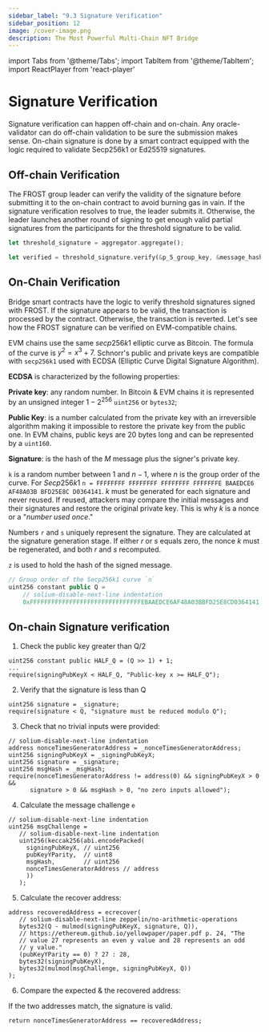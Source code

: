 ```yaml
---
sidebar_label: "9.3 Signature Verification"
sidebar_position: 12
image: /cover-image.png
description: The Most Powerful Multi-Chain NFT Bridge
---
```


import Tabs from '@theme/Tabs';
import TabItem from '@theme/TabItem';
import ReactPlayer from 'react-player'

# Signature Verification

Signature verification can happen off-chain and on-chain. Any oracle-validator can do off-chain validation to be sure the submission makes sense. On-chain signature is done by a smart contract equipped with the logic required to validate Secp256k1 or Ed25519 signatures.

## Off-chain Verification

The FROST group leader can verify the validity of the signature before submitting it to the on-chain contract to avoid burning gas in vain. If the signature verification resolves to true, the leader submits it. Otherwise, the leader launches another round of signing to get enough valid partial signatures from the participants for the threshold signature to be valid.

```rust title="Rust implementation."
let threshold_signature = aggregator.aggregate();

let verified = threshold_signature.verify(&p_5_group_key, &message_hash);
```

## On-Chain Verification

<ReactPlayer className="introduction-player" controls url='https://www.youtube.com/watch?v=MiQE6eFgQsU' />

Bridge smart contracts have the logic to verify threshold signatures signed with FROST. If the signature appears to be valid, the transaction is processed by the contract. Otherwise, the transaction is reverted. Let's see how the FROST signature can be verified on EVM-compatible chains.

EVM chains use the same $secp256k1$ elliptic curve as Bitcoin. The formula of the curve is $y^2=x^3+7$. Schnorr's public and private keys are compatible with `secp256k1` used with ECDSA (Elliptic Curve Digital Signature Algorithm).

**ECDSA** is characterized by the following properties:

**Private key**: any random number. In Bitcoin & EVM chains it is represented by an unsigned integer $1-2^{256}$ `uint256` or `bytes32`;

**Public Key**: is a number calculated from the private key with an irreversible algorithm making it impossible to restore the private key from the public one. In EVM chains, public keys are 20 bytes long and can be represented by a `uint160`.

**Signature**: is the hash of the $M$ message plus the signer's private key. 

`k` is a random number between $1$ and $n-1$, where $n$ is the group order of the curve. For $Secp256k1$ `n = FFFFFFFF FFFFFFFF FFFFFFFF FFFFFFFE BAAEDCE6 AF48A03B BFD25E8C D0364141`. $k$ must be generated for each signature and never reused. If reused, attackers may compare the initial messages and their signatures and restore the original private key. This is why $k$ is a nonce or a "*number used once*."

Numbers `r` and `s` uniquely represent the signature. They are calculated at the signature generation stage. If either $r$ or $s$ equals zero, the nonce $k$ must be regenerated, and both $r$ and $s$ recomputed.

`z` is used to hold the hash of the signed message. 

```ts title="Solidity constants"
// Group order of the Secp256k1 curve `n`
uint256 constant public Q =
    // solium-disable-next-line indentation
    0xFFFFFFFFFFFFFFFFFFFFFFFFFFFFFFFEBAAEDCE6AF48A03BBFD25E8CD0364141;
```

<!-- ## Signature generation theory & practice

As a result of the signature we must get `r` and `s` to represent it.

1. **Step one**: Hash the $M$ message:

<Tabs>
<TabItem value="typescript" label="TypeScript" default>

```ts title="Solidity version"
const keccakHash = (msg: Buffer) =>
    new Uint8Array(
        Buffer.from(
            keccak256(`0x${msg.toString('hex')}`).slice(2),
            'hex'
        )
    );
```
</TabItem>
<TabItem value="rust" label="Rust">

```rust title="Rust version"
/// Compute a Keccak256 hash of am abi-encoded `context_string` and a `message`.
pub fn compute_message_hash(context_string: &[u8], message: &[u8]) -> [u8; 32] {
    let mut h = Keccak256::default();

    h.update(context_string);
    h.update(message);

    h.finalize().into()
}
```

</TabItem>
</Tabs>


2. **Step two**: generate `k` so that it belongs to $k \in \{1,...Q-1\}$

<Tabs>
<TabItem value="typescript" label="TypeScript" default>

```ts title="Solidity version"
import { randomBytes } from 'crypto';

function generateRandomK(): bigint {
  const Q = BigInt('0xFFFFFFFFFFFFFFFFFFFFFFFFFFFFFFFEBAAEDCE6AF48A03BBFD25E8CD0364141');
  let k;

  do {
    // Generate 32 random bytes
    const randomBuffer = randomBytes(32);

    // Convert the random bytes to a bigint
    k = BigInt('0x' + randomBuffer.toString('hex'));
  } while (k < 1 || k >= Q);

  return k;
}

// Usage
const k = generateRandomK();
console.log(k.toString(16));
```

</TabItem>
<TabItem value="rust" label="Rust">

```rust title="Rust version"
use rand::Rng;
use num_bigint::BigUint;
use num_traits::One;
use num_traits::ToPrimitive;

fn generate_random_k() -> BigUint {
    let q = BigUint::from_str_radix("FFFFFFFFFFFFFFFFFFFFFFFFFFFFFFFEBAAEDCE6AF48A03BBFD25E8CD0364141", 16).unwrap();
    let mut rng = rand::thread_rng();
    let mut k;

    loop {
        // Generate a random value between 1 and Q
        k = rng.gen_biguint_range(&BigUint::one(), &q);

        if k != BigUint::zero() {
            break;
        }
    }

    k
}

fn main() {
    // Usage
    let k = generate_random_k();
    println!("{}", k.to_str_radix(16));
}

```

</TabItem>
</Tabs>

3. The Third step is calculating `x` coordinate. The formula is: $k*G$ where G is the Generator. For secp256k1 curve it is `04 79BE667E F9DCBBAC 55A06295 CE870B07 029BFCDB 2DCE28D9 59F2815B 16F81798 483ADA77 26A3C465 5DA4FBFC 0E1108A8 FD17B448 A6855419 9C47D08F FB10D4B8` in uncompressed form.

<Tabs>
<TabItem value="typescript" label="TypeScript" default>

```ts title="Solidity version"
import { BigInteger } from 'big-integer';

// Generator point G
const G = BigInteger('0x0479BE667EF9DCBBAC55A06295CE870B07029BFCDB2DCE28D959F2815B16F81798483ADA7726A3C4655DA4FBFC0E1108A8FD17B448A68554199C47D08FFB10D4B8');

function calculateXCoordinate(k: BigInteger): BigInteger {
  const x = G.multiply(k);
  return x;
}

// Usage
const k = generateRandomK(); // see code above
const x = calculateXCoordinate(k);
console.log(x.toString(16));
```

</TabItem>
<TabItem value="rust" label="Rust">

```rust title="Rust version"
use num_bigint::BigUint;
use num_traits::One;
use num_traits::ToPrimitive;

// Generator point G
const G: &str = "0479BE667EF9DCBBAC55A06295CE870B07029BFCDB2DCE28D959F2815B16F81798483ADA7726A3C4655DA4FBFC0E1108A8FD17B448A68554199C47D08FFB10D4B8";

fn calculate_x_coordinate(k: &BigUint) -> BigUint {
    let g = BigUint::from_str_radix(G, 16).unwrap();

    // Multiply k with the generator point G
    let x = k * &g;

    x
}

fn main() {
    // Usage
    let k = generate_random_k(); // See code above
    let x = calculate_x_coordinate(&k);
    println!("{}", x.to_str_radix(16));
}
```

</TabItem>
</Tabs>

4. `y` is set to `0` if $x$ is even and `1` if it is odd.

Formula: $~y = (x~mod~2 == 0)~?~0~:~1$

<Tabs>
<TabItem value="typescript" label="TypeScript" default>

```ts title="Solidity version"
import { BigInteger } from 'big-integer';

function calculateYCoordinate(x: BigInteger): BigInteger {
  const y = (x.mod(2).equals(0)) ? BigInteger('0') : BigInteger('1');
  return y;
}

// Usage
const k = generateRandomK(); // see code above
const x = calculateXCoordinate(k); // see code above
const y = calculateYCoordinate(x);
console.log(y.toString(16));
```

</TabItem>
<TabItem value="rust" label="Rust">

```rust title="Rust version"
use num_bigint::BigUint;
use num_traits::One;
use num_traits::ToPrimitive;

fn calculate_y_coordinate(x: &BigUint) -> BigUint {
    let y = if x.is_even() {
        BigUint::zero()
    } else {
        BigUint::one()
    };

    y
}

fn main() {
    // Usage
    let k = generate_random_k(); // See code above
    let x = calculate_x_coordinate(&k); // See code above
    let y = calculate_y_coordinate(&x);
    println!("{}", y.to_str_radix(16));
```

</TabItem>
</Tabs>

5. $r~=~x~mod~n$ 

<Tabs>
<TabItem value="typescript" label="TypeScript" default>

```ts title="Solidity version"
import { BigInteger } from 'big-integer';

// Modulus n
const n = BigInteger('0xFFFFFFFFFFFFFFFFFFFFFFFFFFFFFFFEBAAEDCE6AF48A03BBFD25E8CD0364141');

function calculateR(x: BigInteger): BigInteger {
  const r = x.mod(n);
  return r;
}

// Usage
const k = generateRandomK(); // see code above
const x = calculateXCoordinate(k); // see code above
const r = calculateR(x);
console.log(r.toString(16));
```

</TabItem>
<TabItem value="rust" label="Rust">

```rust title="Rust version"
use num_bigint::BigUint;
use num_traits::ToPrimitive;

// Modulus n
const N: &str = "FFFFFFFFFFFFFFFFFFFFFFFFFFFFFFFEBAAEDCE6AF48A03BBFD25E8CD0364141";

fn calculate_r(x: &BigUint, n: &BigUint) -> BigUint {
    let r = x % n;
    r
}

fn main() {
    // Usage
    
    let n = BigUint::from_str_radix(N, 16).unwrap();
    let k = generate_random_k(); // See code above
    let x = calculate_x_coordinate(&k); // See code above
    let r = calculate_r(&x, &n);

    println!("{}", r.to_str_radix(16));
}
```

</TabItem>
</Tabs>

6. $s=k^{-1}(z+r*d_A)$ -->




## On-chain Signature verification

1. Check the public key greater than Q/2

```solidity title="Solidity"
uint256 constant public HALF_Q = (Q >> 1) + 1;
...
require(signingPubKeyX < HALF_Q, "Public-key x >= HALF_Q");
```

2. Verify that the signature is less than Q

```solidity title="Solidity"
uint256 signature = _signature;
require(signature < Q, "signature must be reduced modulo Q");
```

3. Check that no trivial inputs were provided:

```solidity title="Solidity"
// solium-disable-next-line indentation
address nonceTimesGeneratorAddress = _nonceTimesGeneratorAddress;
uint256 signingPubKeyX = _signingPubKeyX;
uint256 signature = _signature;
uint256 msgHash = _msgHash;
require(nonceTimesGeneratorAddress != address(0) && signingPubKeyX > 0 &&
      signature > 0 && msgHash > 0, "no zero inputs allowed");
```

4. Calculate the message challenge `e`

```solidity title="Solidity"
// solium-disable-next-line indentation
uint256 msgChallenge =
   // solium-disable-next-line indentation
   uint256(keccak256(abi.encodePacked(
     signingPubKeyX, // uint256
     pubKeyYParity,  // uint8
     msgHash,        // uint256
     nonceTimesGeneratorAddress // address
     ))
   );
```

5. Calculate the recover address:

```solidity title="Solidity"
address recoveredAddress = ecrecover(
   // solium-disable-next-line zeppelin/no-arithmetic-operations
   bytes32(Q - mulmod(signingPubKeyX, signature, Q)),
   // https://ethereum.github.io/yellowpaper/paper.pdf p. 24, "The
   // value 27 represents an even y value and 28 represents an odd
   // y value."
   (pubKeyYParity == 0) ? 27 : 28,
   bytes32(signingPubKeyX),
   bytes32(mulmod(msgChallenge, signingPubKeyX, Q))
);
```

6. Compare the expected & the recovered address:

If the two addresses match, the signature is valid.

```solidity title="Solidity"
return nonceTimesGeneratorAddress == recoveredAddress;
```
   

